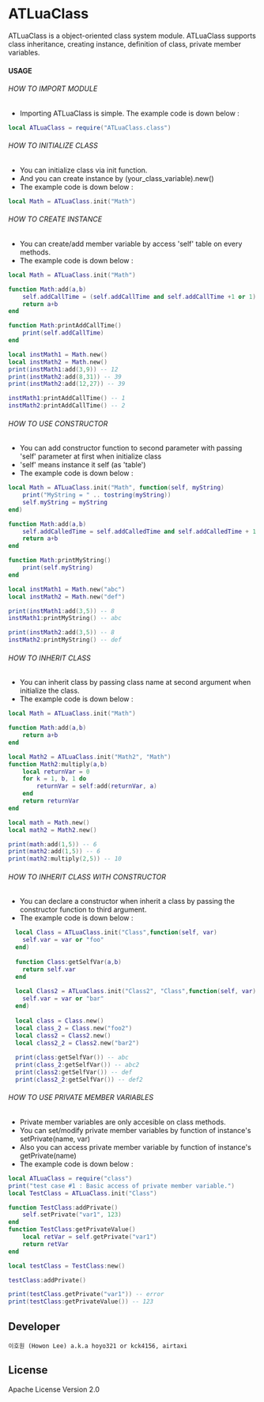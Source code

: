 # ATLuaClass

ATLuaClass is a object-oriented class system module.
ATLuaClass supports class inheritance, creating instance, definition of class, private member variables.

#### USAGE

###### HOW TO IMPORT MODULE
- Importing ATLuaClass is simple. The example code is down below : 
```lua
local ATLuaClass = require("ATLuaClass.class")
```

###### HOW TO INITIALIZE CLASS
- You can initialize  class via init function.
- And you can create instance by (your_class_variable).new() 
- The example code is down below : 
```lua
local Math = ATLuaClass.init("Math")
```

###### HOW TO CREATE INSTANCE
- You can create/add member variable by access 'self' table on every methods.
- The example code is down below : 
```lua
local Math = ATLuaClass.init("Math")

function Math:add(a,b)
    self.addCallTime = (self.addCallTime and self.addCallTime +1 or 1)  
    return a+b
end

function Math:printAddCallTime()
    print(self.addCallTime)
end

local instMath1 = Math.new()
local instMath2 = Math.new()
print(instMath1:add(3,9)) -- 12
print(instMath2:add(8,31)) -- 39
print(instMath2:add(12,27)) -- 39

instMath1:printAddCallTime() -- 1
instMath2:printAddCallTime() -- 2
```

###### HOW TO USE CONSTRUCTOR
- You can add constructor function to second parameter with passing 'self' parameter at first when initialize class   
- 'self' means instance it self (as 'table')
- The example code is down below : 
```lua
local Math = ATLuaClass.init("Math", function(self, myString)
	print("MyString = " .. tostring(myString))
	self.myString = myString
end)

function Math:add(a,b)
	self.addCalledTime = self.addCalledTime and self.addCalledTime + 1 or 0
	return a+b
end

function Math:printMyString()
	print(self.myString)
end

local instMath1 = Math.new("abc")
local instMath2 = Math.new("def")

print(instMath1:add(3,5)) -- 8
instMath1:printMyString() -- abc

print(instMath2:add(3,5)) -- 8
instMath2:printMyString() -- def
```
###### HOW TO INHERIT CLASS
- You can inherit class by passing class name at second argument when initialize the class.
- The example code is down below :
```lua
local Math = ATLuaClass.init("Math")

function Math:add(a,b)  
    return a+b
end

local Math2 = ATLuaClass.init("Math2", "Math")
function Math2:multiply(a,b)
	local returnVar = 0
	for k = 1, b, 1 do
		returnVar = self:add(returnVar, a)
	end
	return returnVar
end

local math = Math.new()
local math2 = Math2.new()

print(math:add(1,5)) -- 6
print(math2:add(1,5)) -- 6
print(math2:multiply(2,5)) -- 10
```

###### HOW TO INHERIT CLASS WITH CONSTRUCTOR
- You can declare a constructor when inherit a class by passing the constructor function to third argument.
- The example code is down below :
```lua
  local Class = ATLuaClass.init("Class",function(self, var)
  	self.var = var or "foo"
  end)
  
  function Class:getSelfVar(a,b)
  	return self.var
  end
  
  local Class2 = ATLuaClass.init("Class2", "Class",function(self, var)
  	self.var = var or "bar"
  end)
  
  local class = Class.new()
  local class_2 = Class.new("foo2")
  local class2 = Class2.new()
  local class2_2 = Class2.new("bar2")
  
  print(class:getSelfVar()) -- abc
  print(class_2:getSelfVar()) -- abc2
  print(class2:getSelfVar()) -- def
  print(class2_2:getSelfVar()) -- def2
```

###### HOW TO USE PRIVATE MEMBER VARIABLES
- Private member variables are only accesible on class methods.
- You can set/modify private member variables by function of instance's setPrivate(name, var)
- Also you can access private member variable by function of instance's getPrivate(name)
- The example code is down below :
```lua
local ATLuaClass = require("class")
print("test case #1 : Basic access of private member variable.")
local TestClass = ATLuaClass.init("Class")

function TestClass:addPrivate()
	self.setPrivate("var1", 123)
end
function TestClass:getPrivateValue()
	local retVar = self.getPrivate("var1")
	return retVar
end

local testClass = TestClass:new()

testClass:addPrivate()

print(testClass.getPrivate("var1")) -- error 
print(testClass:getPrivateValue()) -- 123
```

Developer
----
`이호원 (Howon Lee) a.k.a hoyo321 or kck4156, airtaxi`

License
----
Apache License Version 2.0